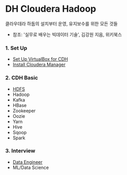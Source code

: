 # DH Cloudera Hadoop

클라우데라 하둡의 설치부터 운영, 유지보수를 위한 모든 것들

- 참조: '실무로 배우는 빅데이터 기술', 김강원 지음, 위키북스


### 1. Set Up

- [Set Up VirtualBox for CDH](setup/01_setup_virtual_box.md)
- [Install Cloudera Manager](setup/02_install_cloudera_manager.md)

### 2. CDH Basic

- [HDFS](hdfs/01_hdfs.md)
- Hadoop
- Kafka
- HBase
- Zookeeper
- Oozie
- Yarn
- Hive
- Sqoop
- Spark

### 3. Interview

- [Data Engineer](interview/data_engineer.md)
- ML/Data Science
